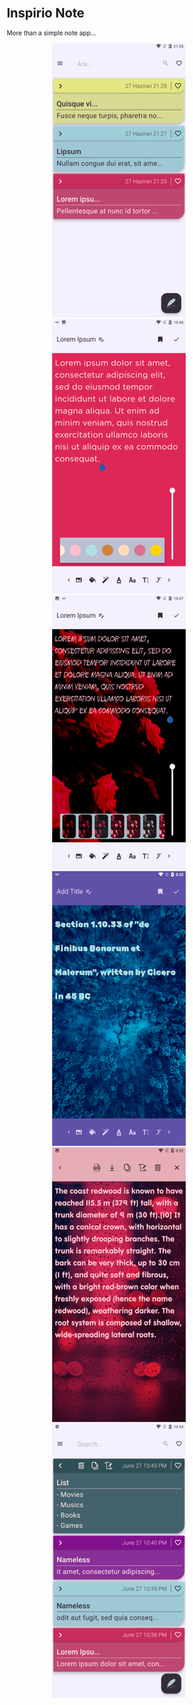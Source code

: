 # Inspirio Note


More than a simple note app...


<p align="center">
  <img src="./assets/read_img/img1.png" />
  <img src="./assets/read_img/img2.png" />
  <img src="./assets/read_img/img3.png" />
  <img src="./assets/read_img/img4.png" />
  <img src="./assets/read_img/img5.png" />
  <img src="./assets/read_img/img6.png" />
</p>